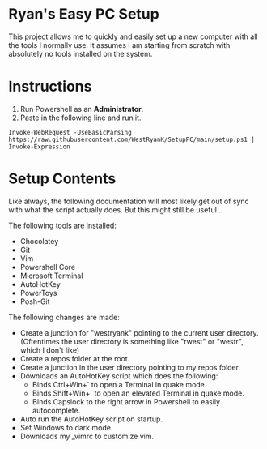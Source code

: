 # Ryan's Easy PC Setup

This project allows me to quickly and easily set up a new computer with all the tools I normally use. It assumes I am starting from scratch with absolutely no tools installed on the system. 

# Instructions

1. Run Powershell as an **Administrator**.
2. Paste in the following line and run it.
```
Invoke-WebRequest -UseBasicParsing https://raw.githubusercontent.com/WestRyanK/SetupPC/main/setup.ps1 | Invoke-Expression
```

# Setup Contents
Like always, the following documentation will most likely get out of sync with what the script actually does. But this might still be useful...

The following tools are installed:
* Chocolatey
* Git
* Vim
* Powershell Core
* Microsoft Terminal
* AutoHotKey
* PowerToys
* Posh-Git

The following changes are made:
* Create a junction for "westryank" pointing to the current user directory. (Oftentimes the user directory is something like "rwest" or "westr", which I don't like)
* Create a repos folder at the root.
* Create a junction in the user directory pointing to my repos folder.
* Downloads an AutoHotKey script which does the following:
  * Binds Ctrl+Win+` to open a Terminal in quake mode.
  * Binds Shift+Win+` to open an elevated Terminal in quake mode.
  * Binds Capslock to the right arrow in Powershell to easily autocomplete.
* Auto run the AutoHotKey script on startup.
* Set Windows to dark mode.
* Downloads my _vimrc to customize vim.
